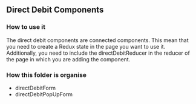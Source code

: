 ## Direct Debit Components

### How to use it

The direct debit components are connected components. This mean that you need to create a Redux state in 
the page you want to use it. Additionally, you need to include the directDebitReducer in the reducer of the page 
in which you are adding the component.  
 
### How this folder is organise 

* directDebitForm
* directDebitPopUpForm